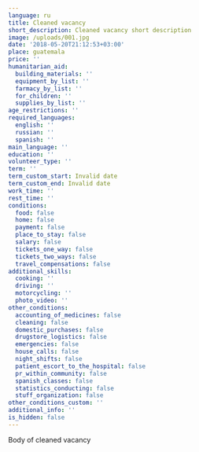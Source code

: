 ```yaml
---
language: ru
title: Cleaned vacancy
short_description: Cleaned vacancy short description
image: /uploads/001.jpg
date: '2018-05-20T21:12:53+03:00'
place: guatemala
price: ''
humanitarian_aid:
  building_materials: ''
  equipment_by_list: ''
  farmacy_by_list: ''
  for_children: ''
  supplies_by_list: ''
age_restrictions: ''
required_languages:
  english: ''
  russian: ''
  spanish: ''
main_language: ''
education: ''
volunteer_type: ''
term: ''
term_custom_start: Invalid date
term_custom_end: Invalid date
work_time: ''
rest_time: ''
conditions:
  food: false
  home: false
  payment: false
  place_to_stay: false
  salary: false
  tickets_one_way: false
  tickets_two_ways: false
  travel_compensations: false
additional_skills:
  cooking: ''
  driving: ''
  motorcycling: ''
  photo_video: ''
other_conditions:
  accounting_of_medicines: false
  cleaning: false
  domestic_purchases: false
  drugstore_logistics: false
  emergencies: false
  house_calls: false
  night_shifts: false
  patient_escort_to_the_hospital: false
  pr_within_community: false
  spanish_classes: false
  statistics_conducting: false
  stuff_organization: false
other_conditions_custom: ''
additional_info: ''
is_hidden: false
---
```

Body of cleaned vacancy
